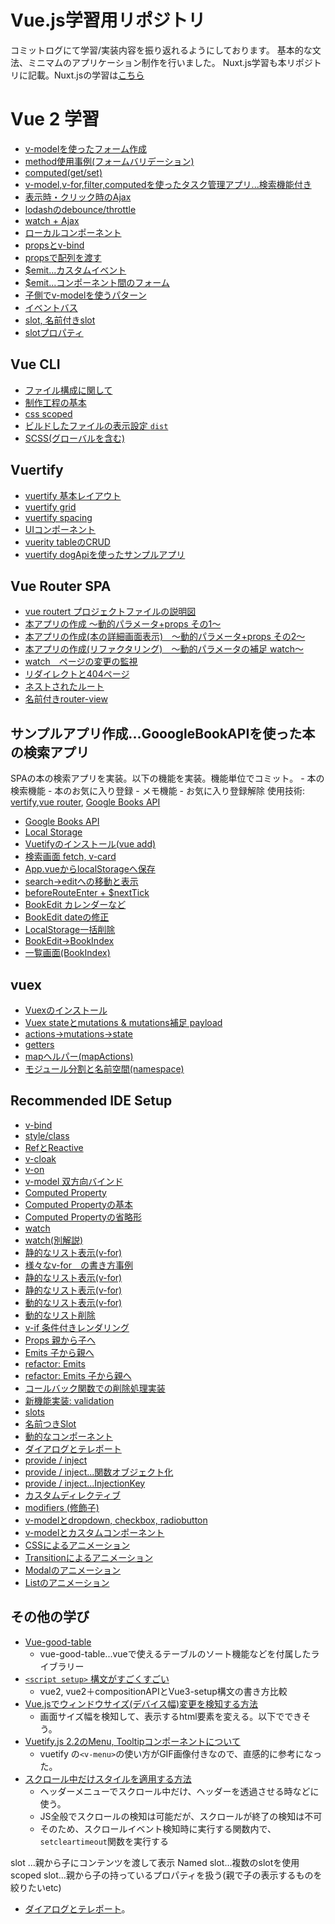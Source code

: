 # Vue.js学習用リポジトリ
コミットログにて学習/実装内容を振り返れるようにしております。
基本的な文法、ミニマムのアプリケーション制作を行いました。
Nuxt.js学習も本リポジトリに記載。Nuxt.jsの学習は[こちら](https://github.com/worldwideweb13/typeScript/tree/main/Nuxt-grammer/section1/nuxt-test)


# Vue 2 学習 
- [v-modelを使ったフォーム作成](https://github.com/worldwideweb13/typeScript/commit/5ef7edfc933a74354d97fd497b43a3e1a9a783b8)
- [method使用事例(フォームバリデーション)](https://github.com/worldwideweb13/typeScript/commit/bca6efc877afd7c16596ddf47e928d38f5109c5e)
- [computed(get/set)](https://github.com/worldwideweb13/typeScript/commit/01627acc8c258e8f3edded441fab75065846bb54)
- [v-model,v-for,filter,computedを使ったタスク管理アプリ...検索機能付き](https://github.com/worldwideweb13/typeScript/commit/a7275889de2d9417ebe7447ecbd7e59caa9acaaa)
- [表示時・クリック時のAjax](https://github.com/worldwideweb13/typeScript/commit/15d61ec13879ced679fdbd990e8eba3a7957482e)
- [lodashのdebounce/throttle](https://github.com/worldwideweb13/typeScript/commit/ed8681e489e6bfa53970b261943fbe23250fb792)
- [watch + Ajax](https://github.com/worldwideweb13/typeScript/commit/350d903ffa18821f222e17435bf98ee5ff77041b)
- [ローカルコンポーネント](https://github.com/worldwideweb13/typeScript/commit/8063c113de2f6cde24b5aeab1c6a27485b4df4f4)
- [propsとv-bind](https://github.com/worldwideweb13/typeScript/commit/72975e7daea22e2aa4e41e1d115c4b4bd2cb0c44)
- [propsで配列を渡す](https://github.com/worldwideweb13/typeScript/commit/2d4b80701e2138282b7ce6907fb6203dae45352e)
- [$emit...カスタムイベント](https://github.com/worldwideweb13/typeScript/commit/4b500d6ea55eabd6bc9fbee07f6883ea0ca619d9)
- [$emit...コンポーネント間のフォーム](https://github.com/worldwideweb13/typeScript/commit/3f99657a07a18ab6901cdf42feb9e105f96f18ba)
- [子側でv-modelを使うパターン](https://github.com/worldwideweb13/typeScript/commit/28a6416939906f8c378777f9f20f67868c67bef3)
- [イベントバス](https://github.com/worldwideweb13/typeScript/commit/8ca15524628928ba2af715c28a5bb1a3deec4048)
- [slot, 名前付きslot](https://github.com/worldwideweb13/typeScript/commit/a7de2403b193e309e7597cb3249c497c386d37fb)
- [slotプロパティ](https://github.com/worldwideweb13/typeScript/commit/bcabccaa1338a97d02163b4ff6537ec24f3539dc)

## Vue CLI
- [ファイル構成に関して](https://github.com/worldwideweb13/typeScript/commit/ab395556b2811aa2a9692d7a119ff2bb64e9131d)
- [制作工程の基本](https://github.com/worldwideweb13/typeScript/commit/472c2ab827921bd47621cda39e90c4c2ed5d7a38)
- [css scoped](https://github.com/worldwideweb13/typeScript/commit/0ba46b48d4c96585c8cc63327bc1a7a6f71aa73e)
- [ビルドしたファイルの表示設定 `dist`](https://github.com/worldwideweb13/typeScript/commit/0ba46b48d4c96585c8cc63327bc1a7a6f71aa73e)
- [SCSS(グローバルを含む)](https://github.com/worldwideweb13/typeScript/commit/23ff3228fc9c83725d03d40db72d49f7c219420b)

## Vuertify
- [vuertify 基本レイアウト](https://github.com/worldwideweb13/typeScript/commit/bb4f37067120a1de85ff57937a2cbb790421f2d1)
- [vuertify grid](https://github.com/worldwideweb13/typeScript/commit/506f2c2d9c4dd69416758ec54a1617d071fe39dd)
- [vuertify spacing](https://github.com/worldwideweb13/typeScript/commit/506f2c2d9c4dd69416758ec54a1617d071fe39dd)
- [UIコンポーネント](https://github.com/worldwideweb13/typeScript/commit/53bdd75c885f85fd13b628b69dc12e7132d46514)
- [vuerity tableのCRUD](https://github.com/worldwideweb13/typeScript/commit/8d053c874074788c2b78925ddbf95acc5a422838)
- [vuertify dogApiを使ったサンプルアプリ](https://github.com/worldwideweb13/typeScript/commit/ee03b9f717696c79a87c9521c11309f7c2253be0)

## Vue Router SPA
- [vue routert プロジェクトファイルの説明図](https://github.com/worldwideweb13/typeScript/commit/b9213f5c4e8e0b995f8a4dee7c0b596014ca38e6)
- [本アプリの作成 〜動的パラメータ+props その1〜](https://github.com/worldwideweb13/typeScript/commit/9431f562c5a5ca0583b3d0f7ba5d112e59df3853)
- [本アプリの作成(本の詳細画面表示)　〜動的パラメータ+props その2〜](https://github.com/worldwideweb13/typeScript/commit/d56f061455a108007e97f9591cad42b601114cc8)
- [本アプリの作成(リファクタリング)　〜動的パラメータの補足 watch〜](https://github.com/worldwideweb13/typeScript/commit/14dbc15c59ba65fdbb3338edc522404ccc70d59a)
- [watch　ページの変更の監視](https://github.com/worldwideweb13/typeScript/commit/8bf4628d17ab714cee1eedfa59be4ed5e83b520d)
- [リダイレクトと404ページ](https://github.com/worldwideweb13/typeScript/commit/fb295cd428f3c152bf11b589a48622876b904a65)
- [ネストされたルート](https://github.com/worldwideweb13/typeScript/commit/f9fda8f55975860625dedc3c3f8ab078f89730f4)
- [名前付きrouter-view](https://github.com/worldwideweb13/typeScript/commit/e81c652a44023c2fbe328adde3fd9032a3628584)


## サンプルアプリ作成...GooogleBookAPIを使った本の検索アプリ
SPAの本の検索アプリを実装。以下の機能を実装。機能単位でコミット。
    - 本の検索機能
    - 本のお気に入り登録
    - メモ機能
    - お気に入り登録解除
使用技術: [vertify](https://vuetifyjs.com/ja/),[vue router](https://router.vuejs.org/), [Google Books API](https://developers.google.com/books)
- [Google Books API](https://github.com/worldwideweb13/typeScript/commit/5c6cd61e2fcf8d0e2c0c312e54fc9bf64ffc38d6)
- [Local Storage](https://github.com/worldwideweb13/typeScript/commit/24fa218ac0c4c8a40319dc3b6bff3b9565800b33)
- [Vuetifyのインストール(vue add)](https://github.com/worldwideweb13/typeScript/commit/b9213f5c4e8e0b995f8a4dee7c0b596014ca38e6)
- [検索画面 fetch, v-card](https://github.com/worldwideweb13/typeScript/commit/f435bd61a7a541017c8f8e4305969d048dd56858)
- [App.vueからlocalStorageへ保存](https://github.com/worldwideweb13/typeScript/commit/a3cce7df1aa48d8d96bdfcb13b7b85671d1d91d4)
- [search->editへの移動と表示](https://github.com/worldwideweb13/typeScript/commit/32e73d0dd2b78b18bfe1607b5edcfca8e781a719)
- [beforeRouteEnter + $nextTick](https://github.com/worldwideweb13/typeScript/commit/aafcf7e40bd9bf2204b0be35a489c4a7d2a8fab6)
- [BookEdit カレンダーなど](https://github.com/worldwideweb13/typeScript/commit/66a3cd487b17511ce77c91ffdbebc90d77bba59d)
- [BookEdit dateの修正](https://github.com/worldwideweb13/typeScript/commit/706dda7fab477cde4f6e17a1884883b944724bbd)
- [LocalStorage一括削除](https://github.com/worldwideweb13/typeScript/commit/2c88427921105bd5615e498a86cbf80468169c5d)
- [BookEdit->BookIndex](https://github.com/worldwideweb13/typeScript/commit/a5cf406028ed29ec51de47bc25814a5c8129b07b)
- [一覧画面(BookIndex)](https://github.com/worldwideweb13/typeScript/commit/f1c42019398f74caa2a04d2583fa382bbd1a39c6)

## vuex
- [Vuexのインストール](https://github.com/worldwideweb13/typeScript/commit/a9b9f4de0486197cbeb733d39c740e5579395b02)
- [Vuex stateとmutations & mutations補足 payload
](https://github.com/worldwideweb13/typeScript/commit/c88ddc403512fc0b893809e3e504cb4a56200446)
- [actions->mutations->state](https://github.com/worldwideweb13/typeScript/commit/bc08ac3d8ee14e5f296306b5c09a12fbeb191b74)
- [getters](https://github.com/worldwideweb13/typeScript/commit/14340198d4bc8172601fd6656e1b51de1157bd14)
- [mapヘルパー(mapActions)](https://github.com/worldwideweb13/typeScript/commit/30157e7b341ab4ff836dce2ce6e6c302e6d2d36e)
- [モジュール分割と名前空間(namespace)](https://github.com/worldwideweb13/typeScript/commit/acc3b2ff305ab656bf8522b5941734d030b474ee)


## Recommended IDE Setup

- [v-bind](https://github.com/worldwideweb13/typeScript/commit/e50bd3e0b77205f8fd8fb546713e383a4cb99a1d)
- [style/class](https://github.com/worldwideweb13/typeScript/commit/f5cef191b7a1fa987f65b915cf30a4161523fb95)
- [RefとReactive](https://github.com/worldwideweb13/typeScript/commit/e92d8baeea003575b234c0019600142d28220059)
- [v-cloak](https://github.com/worldwideweb13/typeScript/commit/0d9dfcc9e76a4b2c9d55134fc225109ac45ff783)
- [v-on](https://github.com/worldwideweb13/typeScript/commit/dbb242f2d6b3716749d561fdfc964d93a800cf19)
- [v-model 双方向バインド](https://github.com/worldwideweb13/typeScript/commit/4c8a29fffcbff94210b87da71e59bfd76bfbc93e)
-  [Computed Property](https://github.com/worldwideweb13/typeScript/commit/b81e4685e53c98263d8e9a39b8f89c94f2ad8789)
-  [Computed Propertyの基本](https://github.com/worldwideweb13/typeScript/commit/d3842a85d5ca2ab7620c785ba6f1fa144163db47)
-  [Computed Propertyの省略形](https://github.com/worldwideweb13/typeScript/commit/d2eb68b5367fabc2b1169fc836dc7464237e57ab)
-  [watch](https://github.com/worldwideweb13/typeScript/commit/70e3591b2d10d115b9abc0139d236c4d6ae35a57)
-  [watch(別解説)](https://github.com/worldwideweb13/typeScript/commit/fb46f3fcd801f4bdc359ab400d1706216508df30)
-  [静的なリスト表示(v-for)](https://github.com/worldwideweb13/typeScript/commit/72c999a1eaf49cd83ba16f70a97c4258dc5047b9)
- [様々なv-for　の書き方事例](https://github.com/worldwideweb13/typeScript/commit/29567330891c4af47e7c5faf8e023cf6e2b3b105)
-  [静的なリスト表示(v-for)](https://github.com/worldwideweb13/typeScript/commit/72c999a1eaf49cd83ba16f70a97c4258dc5047b9)
-  [静的なリスト表示(v-for)](https://github.com/worldwideweb13/typeScript/commit/72c999a1eaf49cd83ba16f70a97c4258dc5047b9)
-  [動的なリスト表示(v-for)](https://github.com/worldwideweb13/typeScript/commit/dddfb5e3a7a9d2c4f4e6eae247f08bdab1dffb5d)
-  [動的なリスト削除](https://github.com/worldwideweb13/typeScript/commit/a4cb84470274efa898c2fdd8eed85dc401be88e8)
-  [v-if 条件付きレンダリング](https://github.com/worldwideweb13/typeScript/commit/ca36f7a67da9c3d6d8f75bc6c02c1863807f042a)
-  [Props 親から子へ](https://github.com/worldwideweb13/typeScript/commit/f40dc4363b049dc40f69856d6c4ce90bb5812f37)
-  [Emits 子から親へ](https://github.com/worldwideweb13/typeScript/commit/dafe273bfd5b1500d0b56e00ac3cb504a6717e61)
-  [refactor: Emits](https://github.com/worldwideweb13/typeScript/commit/e725251a5b3f5248df90e8219bc96ca1f7829ac7)
-  [refactor: Emits 子から親へ](https://github.com/worldwideweb13/typeScript/commit/c3ca7e067c80f3c6d8b9ac3d24b441a71165b8d2)
-  [コールバック関数での削除処理実装](https://github.com/worldwideweb13/typeScript/commit/b37041b740f052276fc579ef8deb13c39f4b5f30)
-  [新機能実装: validation](https://github.com/worldwideweb13/typeScript/commit/1c6cf80133d3d69d15803f907763257da9c3cdc7)
-  [slots](https://github.com/worldwideweb13/typeScript/commit/1e1d2e0c98ed642596dbf07949af64db0645e322)
-  [名前つきSlot](https://github.com/worldwideweb13/typeScript/commit/69ae64e849670cce5e686d37e03d2059ebcdbd08)
-  [動的なコンポーネント](https://github.com/worldwideweb13/typeScript/commit/28bb28e41314a1e66989fc4f131f17a4afe1827a)
-  [ダイアログとテレポート](https://github.com/worldwideweb13/typeScript/commit/5aa9b472add0a12bb5bc7017cfaa0c913f238597)
-  [provide / inject](https://github.com/worldwideweb13/typeScript/commit/121e47b87adb24425592882e534ac9c0a08394aa)
-  [provide / inject...関数オブジェクト化](https://github.com/worldwideweb13/typeScript/commit/ed28bffb86d28bd83b61682fabd8d146f884fd05)
-  [provide / inject...InjectionKey](https://github.com/worldwideweb13/typeScript/commit/8c1c6c7ecbc298d38f4db9af29cf9d072f5f8fa9)
-  [カスタムディレクティブ](https://github.com/worldwideweb13/typeScript/commit/7632ff3b38ddb91e213302816643165253d09c1a)
-  [modifiers (修飾子)](https://github.com/worldwideweb13/typeScript/commit/8bbc4c1aad7d219ddcd0eccf2e6f8a5819bc48ca)
-  [v-modelとdropdown, checkbox, radiobutton](https://github.com/worldwideweb13/typeScript/commit/5ec26231703e348e502d44bbf64fc1051d9bbea3)
-  [v-modelとカスタムコンポーネント](https://github.com/worldwideweb13/typeScript/commit/9f986ef4c687e248603e6902c6b19f78947b9a9d)
-  [CSSによるアニメーション](https://github.com/worldwideweb13/typeScript/commit/3770fac29b527f9180ddcae2e912555291bedf3f)
-  [Transitionによるアニメーション](https://github.com/worldwideweb13/typeScript/commit/e43824b7d330658ad5de3dfc047d2ac9a7d3d05b)
-  [Modalのアニメーション](https://github.com/worldwideweb13/typeScript/commit/9679a6797b3667687761f61523cdccccefbb845e)
-  [Listのアニメーション](https://github.com/worldwideweb13/typeScript/commit/884f42b232e2f800ea12eaa0fb865899d82c63b7)


## その他の学び
- [Vue-good-table](https://www.kabanoki.net/3230/)
  - vue-good-table...vueで使えるテーブルのソート機能などを付属したライブラリー
- [`<script setup>` 構文がすごくすごい](https://zenn.dev/azukiazusa/articles/676d88675e4e74)
  - vue2, vue2＋compositionAPIとVue3-setup構文の書き方比較 
- [Vue.jsでウィンドウサイズ(デバイス幅)変更を検知する方法](https://devsakaso.com/vue-js-watch-window-resize/)
  - 画面サイズ幅を検知して、表示するhtml要素を変える。以下でできそう。
- [Vuetify.js 2.2のMenu, Tooltipコンポーネントについて](https://qiita.com/rubytomato@github/items/9bd8dc197f9ab406bead)
  - vuetify の`<v-menu>`の使い方がGIF画像付きなので、直感的に参考になった。
- [スクロール中だけスタイルを適用する方法](https://lab.syncer.jp/Web/JavaScript/Snippet/56/)
  - ヘッダーメニューでスクロール中だけ、ヘッダーを透過させる時などに使う。
  - JS全般でスクロールの検知は可能だが、スクロールが終了の検知は不可
  - そのため、スクロールイベント検知時に実行する関数内で、`setcleartimeout`関数を実行する

slot ...親から子にコンテンツを渡して表示
Named slot...複数のslotを使用
scoped slot...親から子の持っているプロパティを扱う(親で子の表示するものを絞りたいetc)


-  [ダイアログとテレポート](https://github.com/worldwideweb13/typeScript/commit/5aa9b472add0a12bb5bc7017cfaa0c913f238597)。
